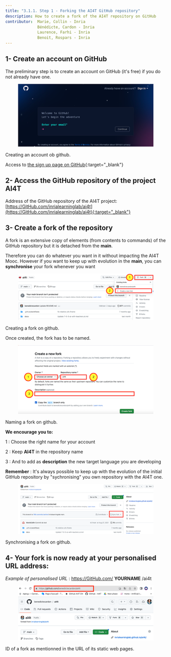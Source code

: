 ```yaml
---
title: "3.1.1. Step 1 - Forking the AI4T GitHub repository"
description: How to create a fork of the AI4T repository on GitHub
contributor:  Marie, Collin - Inria
              Bénédicte, Cardon - Inria
              Laurence, Farhi - Inria
              Benoit, Rospars - Inria
---
```


## 1- Create an account on GitHub

The preliminary step is to create an account on GitHub (it's free) if you do not already have one.

<figure class="image-frame">
    <img src="images/3.1-creating-account-on-gihtub.png" alt="Creating an account on GitHub - screen caption of GitHub.">
</figure>
<figcaption>Creating an account ob github.</figcaption>

Access to [the sign up page on GitHub](https://github.com/signup){:target="_blank"}

## 2- Access the GitHub repository of the project AI4T

Address of the GitHub repository of the AI4T project: [https://GitHub.com/inrialearninglab/ai4t](https://GitHub.com/inrialearninglab/ai4t){:target="_blank"}

## 3- Create a **fork** of the repository

A fork is an extensive copy of elements (from contents to commands) of
the GitHub repository but it is detached from the **main**.

Therefore you can do whatever you want in it without impacting the AI4T Mooc.
However if you want to keep up with evolution in the **main**, you can **synchronise** your fork whenever you want

<figure class="image-frame">
    <img src="images/3.1-creating-a-fork-on-gihtub.png" alt="Creating an fork on GitHub - screen caption of GitHub">
</figure>
<figcaption>Creating a fork on github.</figcaption>

Once created, the fork has to be named.

<figure class="image-frame">
    <img src="images/3.1-naming-a-fork-on-github.png" alt="Naming a fork on GitHub - screen caption of GitHub">
</figure>
<figcaption>Naming a fork on github.</figcaption>



**We encourage you to:**

1 : Choose the right name for your account

2 : Keep **AI4T** in the repository name

3 : And to add as **description** the new target language you are
developing

**Remember** : It's always possible to keep up with the evolution of the initial GitHub repository by "sychronising" you own repository with the AI4T one.
<figure class="image-frame">
    <img src="images/3.1-synchronising-a-fork-on-github.png" alt="Synchronising a fork on GitHub">
</figure>
<figcaption>Synchronising a fork on github.</figcaption>


## 4- Your fork is now ready at your personalised URL address:

*Example of personalised URL* : https://GitHub.com/ **YOURNAME** /ai4t

<figure class="image-frame">
    <img src="images/3.1-ID-of-a-fork-on-github.png" alt="ID a fork on GitHub as mentionned in the URL of its static web pages- screen caption of GitHub">
</figure>
<figcaption>ID of a fork as mentionned in the URL of its static web pages.</figcaption>
